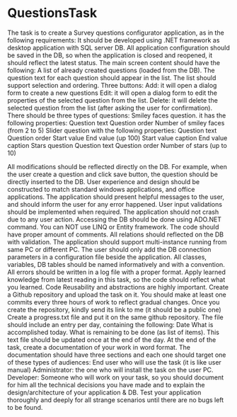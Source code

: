 # QuestionsTask

The task is to create a Survey questions configurator application, as in the following requirements:
It should be developed using .NET framework as desktop application with SQL server DB.
All application configuration should be saved in the DB, so when the application is closed and reopened, it should reflect the latest status.
The main screen content should have the following:
A list of already created questions (loaded from the DB). The question text for each question should appear in the list.
The list should support selection and ordering.
Three buttons:
    Add: it will open a dialog form to create a new questions
    Edit: it will open a dialog form to edit the properties of the selected question from the list.
    Delete: it will delete the selected question from the list (after asking the user for confirmation).
There should be three types of questions:
    Smiley faces question. it has the following properties:
        Question text
        Question order
        Number of smiley faces (from 2 to 5)
    Slider question with the following properties:
        Question text
        Question order
        Start value
        End value (up 100)
        Start value caption
        End value caption
    Stars question
        Question text
        Question order
        Number of stars (up to 10)
        
All modifications should be reflected directly on the DB. For example, when the user create a question and click save button, the question should be directly inserted to the DB.
User experience and design should be constructed to match standard windows applications, and office applications.
The application should present helpful messages to the user, and should inform the user for any error happened.
User input validations should be implemented when required.
The application should not crash due to any user action.
Accessing the DB should be done using ADO.NET command. You can NOT use LINQ or Entity framework.
The code should have proper amount of comments.
All relations should reflected on the DB with validation.
The application should support multi-instance running from same PC or different PC. The user should only add the DB connection parameters in a configuration file beside the application.
All classes, variables, DB tables should be named informatively and with a convention.
All errors should be written in a log file with a proper format.
Apply learned knowledge from latest reading in this task, so the code should reflect what you learned.
Code Reusability and abstractions are highly important.
Create a Github repository and upload the task on it. You should make at least one commits every three hours of work to reflect gradual changes. Once you create the repository, kindly send its link to me (it should be a public one)
Create a progress.txt file and put it on the same github repository. The file should include an entry per day, containing the following:
Date
What is accomplished today.
What is remaining to be done (as list of items).
This text file should be updated once at the end of the day.
At the end of the task, create a documentation of your work in word format. The documentation should have three sections and each one should target one of these types of audiences:
End user who will use the task (it is like user manual)
Administrator: the one who will install the task on the user PC.
Developer: Someone who will work on your task, so you should document for him all the technical decisions you have made and to explain the design/architecture of your application & DB.
Test your application thoroughly and deeply for all strange scenarios until there are no bugs left to be found. 
